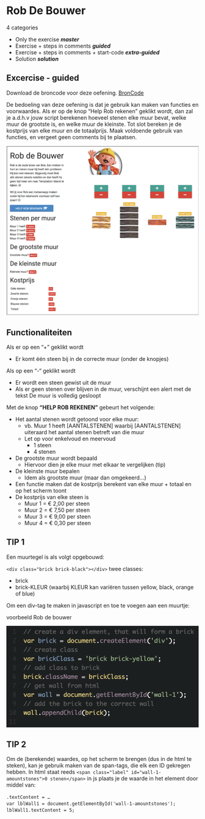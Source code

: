 # Rob De Bouwer

4 categories

- Only the exercise ***master***
- Exercise + steps in comments ***guided***
- Exercise + steps in comments + start-code ***extra-guided***
- Solution ***solution***


Excercise - guided
-------

Download de broncode voor deze oefening. [BronCode](./assets/startcode_robdb.zip)

De bedoeling van deze oefening is dat je gebruik kan maken van functies en voorwaardes.
Als er op de knop “Help Rob rekenen” geklikt wordt, dan zal je a.d.h.v jouw script berekenen hoeveel stenen elke muur bevat, welke muur de grootste is, en welke muur de kleinste.
Tot slot bereken je de kostprijs van elke muur en de totaalprijs.
Maak voldoende gebruik van functies, en vergeet geen comments bij te plaatsen.

![Image result Rob DB](./assets/robdb.png)

## Functionaliteiten

Als er op een “+” geklikt wordt

- Er komt één steen bij in de correcte muur (onder de knopjes)

 
Als op een “-“ geklikt wordt

- Er wordt een steen gewist uit de muur
- Als er geen stenen over blijven in de muur, verschijnt een alert met de tekst De muur is volledig gesloopt

 
Met de knop **“HELP ROB REKENEN”** gebeurt het volgende:

- Het aantal stenen wordt getoond voor elke muur:
    - vb. Muur 1 heeft [AANTALSTENEN] waarbij [AANTALSTENEN] uiteraard het aantal stenen betreft van die muur
    - Let op voor enkelvoud en meervoud
        - 1 steen
        - 4 stenen
- De grootste muur wordt bepaald
    - Hiervoor dien je elke muur met elkaar te vergelijken (tip)
- De kleinste muur bepalen
    - Idem als grootste muur (maar dan omgekeerd…)
- Een functie maken dat de kostprijs berekent van elke muur + totaal en op het scherm toont
- De kostprijs van elke steen is
    - Muur 1 = € 2,00 per steen
    - Muur 2 = € 7,50 per steen
    - Muur 3 = € 9,00 per steen
    -  Muur 4 = € 0,30 per steen

 
## TIP 1

Een muurtegel is als volgt opgebouwd:

`<div class="brick brick-black"></div>` twee classes:

- brick
- brick-KLEUR (waarbij KLEUR kan variëren tussen yellow, black, orange of blue)

Om een div-tag te maken in javascript en toe te voegen aan een muurtje: 

voorbeeld Rob de bouwer

![Voorbeeld Code](./assets/robdb_2.png)
 
## TIP 2

Om de (berekende) waardes, op het scherm te brengen (dus in de html te steken), kan je gebruik maken van de span-tags, die elk een ID gekregen hebben.
In html staat reeds `<span class="label" id="wall-1-amountstones">0 stenen</span>` in js plaats je de waarde in het element door middel van:

`.textContent = … `  
`var lblWall1 = document.getElementById('wall-1-amountstones'); `  
`lblWall1.textContent = 5;`  
